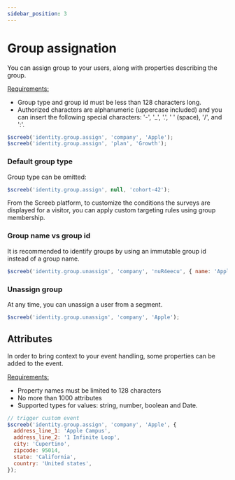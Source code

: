 ```yaml
---
sidebar_position: 3
---
```


# Group assignation


You can assign group to your users, along with properties describing the group.

<u>Requirements:</u>

* Group type and group id must be less than 128 characters long.
* Authorized characters are alphanumeric (uppercase included) and you can insert the following special characters: '-', '_', '.', ' ' (space), '/', and ':'.

```js
$screeb('identity.group.assign', 'company', 'Apple');
$screeb('identity.group.assign', 'plan', 'Growth');
```

### Default group type

Group type can be omitted:

```js
$screeb('identity.group.assign', null, 'cohort-42'); 
```

From the Screeb platform, to customize the conditions the surveys are displayed for a visitor, you can apply custom targeting rules using group membership.

### Group name vs group id

It is recommended to identify groups by using an immutable group id instead of a group name.

```js
$screeb('identity.group.unassign', 'company', 'nuR4eecu', { name: 'Apple' });
```

### Unassign group

At any time, you can unassign a user from a segment.

```js
$screeb('identity.group.unassign', 'company', 'Apple');
```

## Attributes

In order to bring context to your event handling, some properties can be added to the event.

<u>Requirements:</u>

* Property names must be limited to 128 characters
* No more than 1000 attributes
* Supported types for values: string, number, boolean and Date.

```js
// trigger custom event
$screeb('identity.group.assign', 'company', 'Apple', {
  address_line_1: 'Apple Campus',
  address_line_2: '1 Infinite Loop',
  city: 'Cupertino',
  zipcode: 95014,
  state: 'California',
  country: 'United states',
});
```
